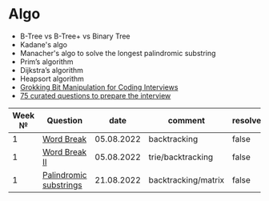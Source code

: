# Algo
* B-Tree vs B-Tree+ vs Binary Tree
* Kadane's algo
* Manacher's algo to solve the longest palindromic substring 
* Prim’s algorithm
* Dijkstra’s algorithm
* Heapsort algorithm
* [Grokking Bit Manipulation for Coding Interviews](https://www.educative.io/courses/bit-manipulation)
* [75 curated questions to prepare the interview](https://www.teamblind.com/post/New-Year-Gift---Curated-List-of-Top-75-LeetCode-Questions-to-Save-Your-Time-OaM1orEU)

| Week № | Question                                                                        | date       | comment           | resolved |
|--------|---------------------------------------------------------------------------------|------------|-------------------|---------|
| 1      | [Word Break](https://leetcode.com/problems/word-break/)                         | 05.08.2022 | backtracking      | false   |
| 1      | [Word Break II](https://leetcode.com/problems/word-break-ii/)                   | 05.08.2022 | trie/backtracking | false    |
| 1      | [Palindromic substrings](https://leetcode.com/problems/palindromic-substrings/) | 21.08.2022 | backtracking/matrix | false    |